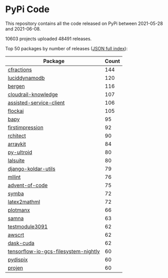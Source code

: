 # PyPi Code

This repository contains all the code released on PyPi between 2021-05-28 and 2021-06-08.

10603 projects uploaded 48491 releases. 

Top 50 packages by number of releases ([JSON full index](./index.json)):

| Package   | Count |
|-----------|-------|
| [cfractions](https://github.com/pypi-data/pypi-code-86/tree/import/cfractions) | 144 |
| [luciddynamodb](https://github.com/pypi-data/pypi-code-86/tree/import/luciddynamodb) | 120 |
| [bergen](https://github.com/pypi-data/pypi-code-86/tree/import/bergen) | 116 |
| [cloudrail-knowledge](https://github.com/pypi-data/pypi-code-86/tree/import/cloudrail-knowledge) | 107 |
| [assisted-service-client](https://github.com/pypi-data/pypi-code-86/tree/import/assisted-service-client) | 106 |
| [flockai](https://github.com/pypi-data/pypi-code-86/tree/import/flockai) | 105 |
| [bapy](https://github.com/pypi-data/pypi-code-86/tree/import/bapy) | 95 |
| [firstimpression](https://github.com/pypi-data/pypi-code-86/tree/import/firstimpression) | 92 |
| [rchitect](https://github.com/pypi-data/pypi-code-86/tree/import/rchitect) | 90 |
| [arraykit](https://github.com/pypi-data/pypi-code-86/tree/import/arraykit) | 84 |
| [py-ultroid](https://github.com/pypi-data/pypi-code-86/tree/import/py-ultroid) | 80 |
| [lalsuite](https://github.com/pypi-data/pypi-code-86/tree/import/lalsuite) | 80 |
| [django-koldar-utils](https://github.com/pypi-data/pypi-code-86/tree/import/django-koldar-utils) | 79 |
| [mllint](https://github.com/pypi-data/pypi-code-86/tree/import/mllint) | 76 |
| [advent-of-code](https://github.com/pypi-data/pypi-code-86/tree/import/advent-of-code) | 75 |
| [symba](https://github.com/pypi-data/pypi-code-86/tree/import/symba) | 72 |
| [latex2mathml](https://github.com/pypi-data/pypi-code-86/tree/import/latex2mathml) | 72 |
| [plotmanx](https://github.com/pypi-data/pypi-code-86/tree/import/plotmanx) | 66 |
| [samna](https://github.com/pypi-data/pypi-code-86/tree/import/samna) | 63 |
| [testmodule3091](https://github.com/pypi-data/pypi-code-86/tree/import/testmodule3091) | 62 |
| [awscrt](https://github.com/pypi-data/pypi-code-86/tree/import/awscrt) | 62 |
| [dask-cuda](https://github.com/pypi-data/pypi-code-86/tree/import/dask-cuda) | 62 |
| [tensorflow-io-gcs-filesystem-nightly](https://github.com/pypi-data/pypi-code-86/tree/import/tensorflow-io-gcs-filesystem-nightly) | 60 |
| [pydispix](https://github.com/pypi-data/pypi-code-86/tree/import/pydispix) | 60 |
| [projen](https://github.com/pypi-data/pypi-code-86/tree/import/projen) | 60 |
